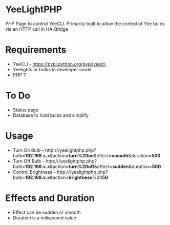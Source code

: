 # YeeLightPHP
PHP Page to control YeeCLI.
Primarily built to allow the control of Yee bulbs via an HTTP call in HA-Bridge

# Requirements

* YeeCLI - https://pypi.python.org/pypi/yeecli
* Yeelights or bulbs in developer mode
* PHP 7

# To Do 
* Status page
* Database to hold bulbs and simplify 

# Usage

* Turn On Bulb - http://<IPADDRESS>/yeelightphp.php?bulb=**192.168.x.x**&action=**turn%20on**&effect=**smooth**&duration=**500**
* Turn Off Bulb - http://<IPADDRESS>/yeelightphp.php?bulb=**192.168.x.x**&action=**turn%20off**&effect=**sudden**&duration=**500**
* Control Brightness - http://<IPADDRESS>/yeelightphp.php?bulb=**192.168.x.x**&action=**brightness**%20**50**

# Effects and Duration

* Effect can be sudden or smooth
* Duration is a milisecond value
